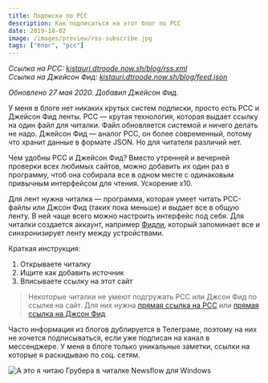 ```yaml
---
title: Подписка по РСС
description: Как подписаться на этот блог по РСС
date: 2019-10-02
image: /images/preview/rss-subscribe.jpg
tags: ["блог", "рсс"]
---
```


_Ссылка на РСС: [kistauri.dtroode.now.sh/blog/rss.xml](https://kistauri.dtroode.now.sh/blog/rss.xml)\
Ссылка на Джейсон Фид: [kistauri.dtroode.now.sh/blog/feed.json](https://kistauri.dtroode.now.sh/blog/feed.json)_

_Обновлено 27 мая 2020. Добавил Джейсон Фид._

У меня в блоге нет никаких крутых систем подписки, просто есть РСС и Джейсон Фид ленты. РСС —
крутая технология, которая выдает ссылку на один файл для читалки. Файл
обновляется системой и ничего делать не надо. Джейсон Фид — аналог РСС, он более современный,
потому что хранит данные в формате JSON. Но для читателя различий нет.

Чем удобны РСС и Джейсон Фид? Вместо утренней и вечерней проверки всех любимых сайтов, можно
добавить их один раз в программу, чтоб она собирала все в одном месте с
одинаковым привычным интерфейсом для чтения. Ускорение x10.

Для лент нужна читалка — программа, которая умеет читать РСС-файлы или Джсон Фид (таких пока меньше) и выдает все в
общую ленту. В ней чаще всего можно настроить интерфейс под себя. Для читалки
создается аккаунт, например [Фидли](https://feedly.com/i/welcome), который
запоминает все и синхронизирует ленту между устройствами.

Краткая инструкция:

1. Открываете читалку
2. Ищите как добавить источник
3. Вписываете ссылку на этот сайт

> Некоторые читалки не умеют подгружать РСС или Джсон Фид по ссылке на сайт. Для них нужна
> [прямая ссылка на РСС](https://kistauri.dtroode.now.sh/blog/rss.xml) или
> [прямая ссылка на Джсон Фид](https://kistauri.dtroode.now.sh/blog/feed.json)

Часто информация из блогов дублируется в Телеграме, поэтому на них не хочется
подписываться, если уже подписан на канал в мессенджере. У меня в блоге только
уникальные заметки, ссылки на которые я раскидываю по соц. сетям.

![А это я читаю Грубера в читалке Newsflow для Windows](/images/newsflow-gruber.jpg)
